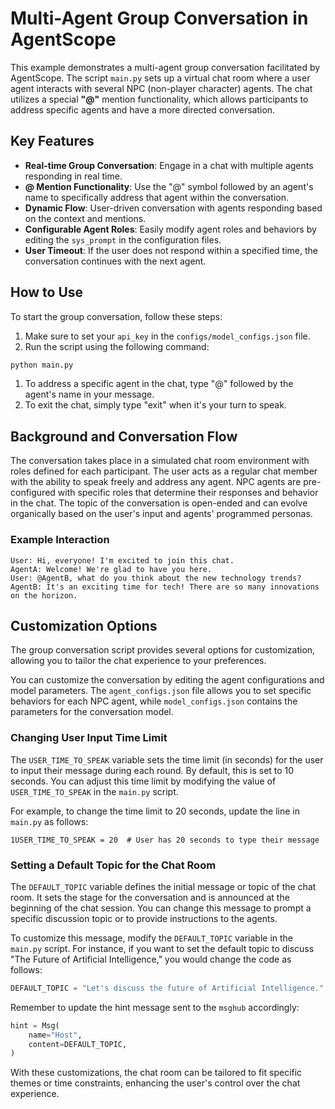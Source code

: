 # Multi-Agent Group Conversation in AgentScope

This example demonstrates a multi-agent group conversation facilitated by AgentScope. The script `main.py` sets up a virtual chat room where a user agent interacts with several NPC (non-player character) agents. The chat utilizes a special **"@"** mention functionality, which allows participants to address specific agents and have a more directed conversation.

## Key Features

- **Real-time Group Conversation**: Engage in a chat with multiple agents responding in real time.
- **@ Mention Functionality**: Use the "@" symbol followed by an agent's name to specifically address that agent within the conversation.
- **Dynamic Flow**: User-driven conversation with agents responding based on the context and mentions.
- **Configurable Agent Roles**: Easily modify agent roles and behaviors by editing the `sys_prompt` in the configuration files.
- **User Timeout**: If the user does not respond within a specified time, the conversation continues with the next agent.

## How to Use

To start the group conversation, follow these steps:

1. Make sure to set your `api_key` in the `configs/model_configs.json` file.
2. Run the script using the following command:

```bash
python main.py
```

1. To address a specific agent in the chat, type "@" followed by the agent's name in your message.
2. To exit the chat, simply type "exit" when it's your turn to speak.

## Background and Conversation Flow

The conversation takes place in a simulated chat room environment with roles defined for each participant. The user acts as a regular chat member with the ability to speak freely and address any agent. NPC agents are pre-configured with specific roles that determine their responses and behavior in the chat. The topic of the conversation is open-ended and can evolve organically based on the user's input and agents' programmed personas.

### Example Interaction

```
User: Hi, everyone! I'm excited to join this chat.
AgentA: Welcome! We're glad to have you here.
User: @AgentB, what do you think about the new technology trends?
AgentB: It's an exciting time for tech! There are so many innovations on the horizon.
```

## Customization Options

The group conversation script provides several options for customization, allowing you to tailor the chat experience to your preferences.

You can customize the conversation by editing the agent configurations and model parameters. The `agent_configs.json` file allows you to set specific behaviors for each NPC agent, while `model_configs.json` contains the parameters for the conversation model.

### Changing User Input Time Limit

The `USER_TIME_TO_SPEAK` variable sets the time limit (in seconds) for the user to input their message during each round. By default, this is set to 10 seconds. You can adjust this time limit by modifying the value of `USER_TIME_TO_SPEAK` in the `main.py` script.

For example, to change the time limit to 20 seconds, update the line in `main.py` as follows:

```
1USER_TIME_TO_SPEAK = 20  # User has 20 seconds to type their message
```

### Setting a Default Topic for the Chat Room

The `DEFAULT_TOPIC` variable defines the initial message or topic of the chat room. It sets the stage for the conversation and is announced at the beginning of the chat session. You can change this message to prompt a specific discussion topic or to provide instructions to the agents.

To customize this message, modify the `DEFAULT_TOPIC` variable in the `main.py` script. For instance, if you want to set the default topic to discuss "The Future of Artificial Intelligence," you would change the code as follows:

```python
DEFAULT_TOPIC = "Let's discuss the future of Artificial Intelligence."
```

Remember to update the hint message sent to the `msghub` accordingly:

```python
hint = Msg(
    name="Host",
    content=DEFAULT_TOPIC,
)
```

With these customizations, the chat room can be tailored to fit specific themes or time constraints, enhancing the user's control over the chat experience.
